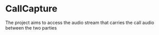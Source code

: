 # CallCapture
The project aims to access the audio stream that carries the call audio between the two parties
